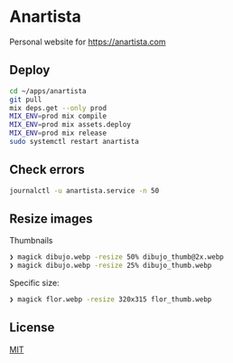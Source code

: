 # Anartista

Personal website for https://anartista.com

## Deploy

```sh
cd ~/apps/anartista
git pull
mix deps.get --only prod
MIX_ENV=prod mix compile
MIX_ENV=prod mix assets.deploy
MIX_ENV=prod mix release
sudo systemctl restart anartista
```

## Check errors

```sh
journalctl -u anartista.service -n 50
```

## Resize images

Thumbnails

```sh
❯ magick dibujo.webp -resize 50% dibujo_thumb@2x.webp
❯ magick dibujo.webp -resize 25% dibujo_thumb.webp
```

Specific size:

```sh
❯ magick flor.webp -resize 320x315 flor_thumb.webp
```

## License

[MIT](https://choosealicense.com/licenses/mit/)
